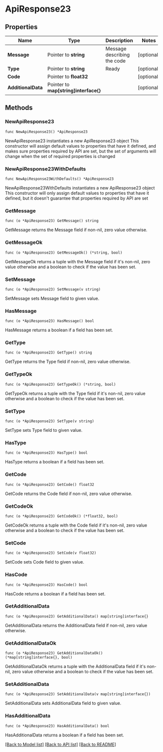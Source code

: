 # ApiResponse23

## Properties

Name | Type | Description | Notes
------------ | ------------- | ------------- | -------------
**Message** | Pointer to **string** | Message describing the code | [optional] 
**Type** | Pointer to **string** | Ready | [optional] 
**Code** | Pointer to **float32** |  | [optional] 
**AdditionalData** | Pointer to **map[string]interface{}** |  | [optional] 

## Methods

### NewApiResponse23

`func NewApiResponse23() *ApiResponse23`

NewApiResponse23 instantiates a new ApiResponse23 object
This constructor will assign default values to properties that have it defined,
and makes sure properties required by API are set, but the set of arguments
will change when the set of required properties is changed

### NewApiResponse23WithDefaults

`func NewApiResponse23WithDefaults() *ApiResponse23`

NewApiResponse23WithDefaults instantiates a new ApiResponse23 object
This constructor will only assign default values to properties that have it defined,
but it doesn't guarantee that properties required by API are set

### GetMessage

`func (o *ApiResponse23) GetMessage() string`

GetMessage returns the Message field if non-nil, zero value otherwise.

### GetMessageOk

`func (o *ApiResponse23) GetMessageOk() (*string, bool)`

GetMessageOk returns a tuple with the Message field if it's non-nil, zero value otherwise
and a boolean to check if the value has been set.

### SetMessage

`func (o *ApiResponse23) SetMessage(v string)`

SetMessage sets Message field to given value.

### HasMessage

`func (o *ApiResponse23) HasMessage() bool`

HasMessage returns a boolean if a field has been set.

### GetType

`func (o *ApiResponse23) GetType() string`

GetType returns the Type field if non-nil, zero value otherwise.

### GetTypeOk

`func (o *ApiResponse23) GetTypeOk() (*string, bool)`

GetTypeOk returns a tuple with the Type field if it's non-nil, zero value otherwise
and a boolean to check if the value has been set.

### SetType

`func (o *ApiResponse23) SetType(v string)`

SetType sets Type field to given value.

### HasType

`func (o *ApiResponse23) HasType() bool`

HasType returns a boolean if a field has been set.

### GetCode

`func (o *ApiResponse23) GetCode() float32`

GetCode returns the Code field if non-nil, zero value otherwise.

### GetCodeOk

`func (o *ApiResponse23) GetCodeOk() (*float32, bool)`

GetCodeOk returns a tuple with the Code field if it's non-nil, zero value otherwise
and a boolean to check if the value has been set.

### SetCode

`func (o *ApiResponse23) SetCode(v float32)`

SetCode sets Code field to given value.

### HasCode

`func (o *ApiResponse23) HasCode() bool`

HasCode returns a boolean if a field has been set.

### GetAdditionalData

`func (o *ApiResponse23) GetAdditionalData() map[string]interface{}`

GetAdditionalData returns the AdditionalData field if non-nil, zero value otherwise.

### GetAdditionalDataOk

`func (o *ApiResponse23) GetAdditionalDataOk() (*map[string]interface{}, bool)`

GetAdditionalDataOk returns a tuple with the AdditionalData field if it's non-nil, zero value otherwise
and a boolean to check if the value has been set.

### SetAdditionalData

`func (o *ApiResponse23) SetAdditionalData(v map[string]interface{})`

SetAdditionalData sets AdditionalData field to given value.

### HasAdditionalData

`func (o *ApiResponse23) HasAdditionalData() bool`

HasAdditionalData returns a boolean if a field has been set.


[[Back to Model list]](../README.md#documentation-for-models) [[Back to API list]](../README.md#documentation-for-api-endpoints) [[Back to README]](../README.md)


